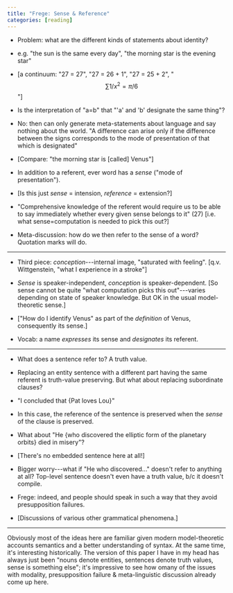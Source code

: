 ```yaml
---
title: "Frege: Sense & Reference"
categories: [reading]
---
```


- Problem: what are the different kinds of statements about identity? 

- e.g. "the sun is the same every day", "the morning star is the evening star"

- [a continuum: "27 = 27", "27 = 26 + 1", "27 = 25 + 2", "$$\sum 1/x^2 = \pi / 6$$"]

- Is the interpretation of "a=b" that "'a' and 'b' designate the same thing"?

- No: then can only generate meta-statements about language and say nothing
  about the world. "A difference can arise only if the difference between the
  signs corresponds to the mode of presentation of that which is designated"

- [Compare: "the morning star is [called] Venus"]

- In addition to a referent, ever word has a _sense_ ("mode of presentation").

- [Is this just _sense_ = intension, _reference_ = extension?]

- "Comprehensive knowledge of the referent would require us to be able to say
  immediately whether every given sense belongs to it" (27) [i.e. what
  sense=computation is needed to pick this out?]

- Meta-discussion: how do we then refer to the sense of a word? Quotation marks
  will do.

---

- Third piece: _conception_---internal image, "saturated with feeling". [q.v.
  Wittgenstein, "what I experience in a stroke"]

- _Sense_ is speaker-independent, _conception_ is speaker-dependent. [So sense
  cannot be quite "what computation picks this out"---varies depending on state
  of speaker knowledge. But OK in the usual model-theoretic sense.]

- ["How do I identify Venus" as part of the _definition_ of Venus, consequently
  its sense.]

- Vocab: a name _expresses_ its sense and _designates_ its referent.

---

- What does a sentence refer to? A truth value.

- Replacing an entity sentence with a different part having the same
  referent is truth-value preserving. But what about replacing subordinate
  clauses?

- "I concluded that {Pat loves Lou}"

- In this case, the reference of the sentence is preserved when the _sense_ of
  the clause is preserved.

- What about "He {who discovered the elliptic form of the planetary orbits} died
  in misery"?

- [There's no embedded sentence here at all!]

- Bigger worry---what if "He who discovered..." doesn't refer to anything at
  all? Top-level sentence doesn't even have a truth value, b/c it doesn't
  compile.

- Frege: indeed, and people should speak in such a way that they avoid
  presupposition failures.

- [Discussions of various other grammatical phenomena.]

---

Obviously most of the ideas here are familiar given modern model-theoretic
accounts semantics and a better understanding of syntax. At the same time, it's
interesting historically. The version of this paper I have in my head has always
just been "nouns denote entities, sentences denote truth values, sense is
something else"; it's impressive to see how omany of the issues with modality,
presupposition failure & meta-linguistic discussion already come up here.
